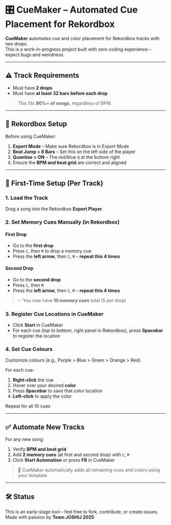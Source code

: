 # 🎛️ CueMaker – Automated Cue Placement for Rekordbox

**CueMaker** automates cue and color placement for Rekordbox tracks with two drops.  
This is a work-in-progress project built with zero coding experience – expect bugs and weirdness.  

---

## ⚠️ Track Requirements

- Must have **2 drops**
- Must have **at least 32 bars before each drop**

> This fits **90%+ of songs**, regardless of BPM.

---

## 🔧 Rekordbox Setup

Before using CueMaker:

1. **Export Mode** – Make sure Rekordbox is in Export Mode  
2. **Beat Jump = 8 Bars** – Set this on the left side of the player  
3. **Quantise = ON** – The red/blue `Q` at the bottom right  
4. Ensure the **BPM and beat grid** are correct and aligned

---

## 🎵 First-Time Setup (Per Track)

### 1. Load the Track
Drag a song into the Rekordbox **Export Player**.

### 2. Set Memory Cues Manually (in Rekordbox)

#### First Drop
- Go to the **first drop**
- Press `C`, then `M` to drop a memory cue
- Press the **left arrow**, then `C`, `M` – **repeat this 4 times**

#### Second Drop
- Go to the **second drop**
- Press `C`, then `M`
- Press the **left arrow**, then `C`, `M` – **repeat this 4 times**

> ✅ You now have **10 memory cues** total (5 per drop)

### 3. Register Cue Locations in CueMaker
- Click **Start** in CueMaker
- For each cue (top to bottom, right panel in Rekordbox), press **Spacebar** to register the location

### 4. Set Cue Colours
Customize colours (e.g., Purple > Blue > Green > Orange > Red)

For each cue:
1. **Right-click** the cue
2. Hover over your desired **color**
3. Press **Spacebar** to save that color location
4. **Left-click** to apply the color

Repeat for all 10 cues

---

## ✅ Automate New Tracks

For any new song:

1. Verify **BPM and beat grid**
2. Add **2 memory cues** (at first and second drop) with `C`, `M`
3. Click **Start Automation** or press **F8** in CueMaker

> 🎉 CueMaker automatically adds all remaining cues and colors using your template

---

## 🛠️ Status

This is an early-stage tool – feel free to fork, contribute, or create issues.  
Made with passion by **Team JOSHIJ 2025**

